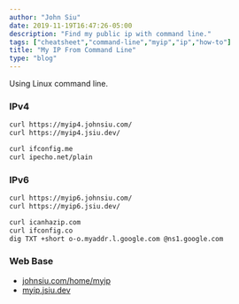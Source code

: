 ```yaml
---
author: "John Siu"
date: 2019-11-19T16:47:26-05:00
description: "Find my public ip with command line."
tags: ["cheatsheet","command-line","myip","ip","how-to"]
title: "My IP From Command Line"
type: "blog"
---
```

Using Linux command line.
<!--more-->

### IPv4

```sh
curl https://myip4.johnsiu.com/
curl https://myip4.jsiu.dev/

curl ifconfig.me
curl ipecho.net/plain
```

### IPv6

```sh
curl https://myip6.johnsiu.com/
curl https://myip6.jsiu.dev/

curl icanhazip.com
curl ifconfig.co
dig TXT +short o-o.myaddr.l.google.com @ns1.google.com
```

### Web Base

- [johnsiu.com/home/myip](/home/myip/)
- [myip.jsiu.dev](/home/myip/)